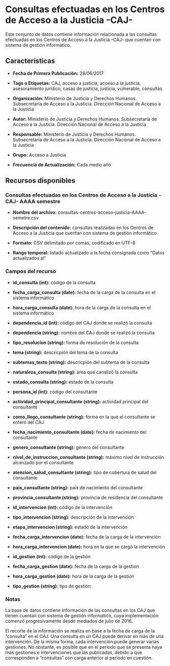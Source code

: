 Consultas efectuadas en los Centros de Acceso a la Justicia -CAJ-
=================================================================

Este conjunto de datos contiene información relacionada a las consultas efectuadas en los Centros de Acceso a la Justicia –CAJ- que cuentan con sistema de gestión informático.

Características
---------------

-   **Fecha de Primera Publicación:** 28/06/2017

-   **Tags o Etiquetas:** CAJ, acceso a justicia, acceso a la justicia, asesoramiento jurídico, casas de justicia, justicia, vulnerable, consultas

-   **Organización:** Ministerio de Justicia y Derechos Humanos. Subsecretaría de Acceso a la Justicia. Dirección Nacional de Acceso a la Justicia

-   **Autor:** Ministerio de Justicia y Derechos Humanos. Subsecretaría de Acceso a la Justicia. Dirección Nacional de Acceso a la Justicia

-   **Responsable:** Ministerio de Justicia y Derechos Humanos. Subsecretaría de Acceso a la Justicia. Dirección Nacional de Acceso a la Justicia

-   **Grupo:** Acceso a Justicia

-   **Frecuencia de Actualización:** Cada medio año

Recursos disponibles
--------------------

### Consultas efectuadas en los Centros de Acceso a la Justicia -CAJ- AAAA semestre

-   **Nombre del archivo:** consultas-centros-acceso-justicia-AAAA-semetre.csv

-   **Descripción del contenido:** consultas realizadas en los Centros de Acceso a la Justicia que cuentan con sistema de gestión informático

-   **Formato:** CSV delimitado por comas, codificado en UTF-8

-   **Rango temporal:** listado actualizado a la fecha consignada como "Datos actualizados al"

### Campos del recurso

-   **id_consulta (int):** código de la consulta

-   **fecha_carga_consulta (date):** fecha de la carga de la consulta en el sistema informático

-   **hora_carga_consulta (date):** hora de la carga de la consulta en el sistema informático

-   **dependencia_id (int):** código del CAJ donde se realizó la consulta

-   **dependencia (string):** nombre del CAJ donde se realizó la consulta

-   **tipo_resolucion (string):** forma de resolución de la consulta

-   **tema (string):** descricpión del tema de la consulta

-   **subtemas_texto (string):** descricpión del subtema de la consulta

-   **naturaleza_consulta (string):** área que canalizó la consulta

-   **estado_consulta (string):** estado de la consulta

-   **persona_id (int):** código del consultante

-   **actividad_principal_consultante (string):** actividad principal del consultante

-   **como_llego_consultante (string):** forma en la que el consultante se enteró del CAJ

-   **fecha_nacimiento_consultante (date):** fecha de nacimiento del consultante

-   **genero_consultante (string):** género del consultante

-   **nivel_de_instruccion_consultante (string):** máximo nivel de instrucción alcanzado por el consultante

-   **atencion_salud_consultante (string):** tipo de cobertura de salud del consultante

-   **pais_consultante (string):** país de nacimiento del consultante

-   **provincia_consultante (string):** provincia de residencia del consultante

-   **id_intervencion (int):** código de la intervención

-   **tipo_intervencion (string):** descripción de la intervención

-   **etapa_intervencion (string):** estado de la intervención

-   **fecha_carga_intervencion (date):** fecha de la carga de la intervención

-   **hora_carga_intervencion (date):** hora en la que se cargó la intervención

-   **id_gestion (int):** código de la gestión

-   **fecha_carga_gestion (date):** fecha de la carga de la gestion

-   **hora_carga_gestion (date):** hora de la carga de la gestion

-   **tipo_gestion (string):** tipo de gestión

### Notas

La base de datos contiene información de las consultas en los CAJ que tienen cuentan con sistema de gestión informático, cuya implementación comenzó progresivamente desde mediados de julio de 2016.

El recorte de la información se realiza en base a la fecha de carga de la “consulta” en el CAJ. Una consulta en un CAJ puede derivar en más de una intervención. De la misma forma, cada intervención puede generar varias gestiones. No obstante, es posible que en el período que se presenta haya más gestiones e intervenciones que las publicadas, debido a que corresponden a “consultas” con carga anterior al período en cuestión.
